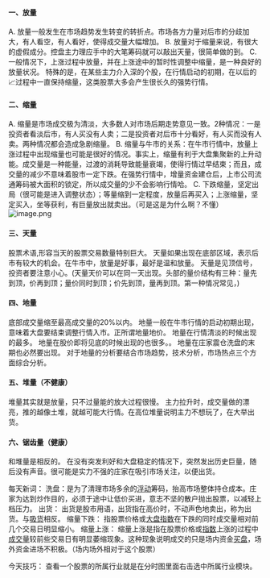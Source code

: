 ####  一、**放量**
A. 放量一般发生在市场趋势发生转变的转折点。市场各方力量对后市的分歧加大，有人看空，有人看好，使得成交量大幅增加。
B. 放量对于缩量来说，有很大的虚假成分。控盘主力理应手中的大笔筹码就可以敲出天量，很简单做的到。
C. 一般情况下，上涨过程中放量，并在上涨途中的暂时性调整中缩量，是一种良好的放量状况。 特殊的是，在某些主力介入深的个股，在行情启动的初期，在以后的📈过程中一直保持缩量，这类股票大多会产生很长久的强势行情。
#### 二、**缩量**
A. 缩量是市场成交极为清淡，大多数人对市场后期走势意见一致。2种情况：一是投资者看淡后市，有人买没有人卖；二是投资者对后市十分看好，有人买而没有人卖。两种情况都会造成急剧缩量。
B. 缩量与牛市的关系：在牛市行情中，放量上涨过程中出现缩量也可能是很好的情况。事实上，缩量有利于大盘集聚新的上升动能。成交量是一种能量，过渡的消耗导致能量衰竭，使得行情过早结束；而且，成交量的减少不意味着股市一定下跌。在强势行情中，增量资金建仓后，上市公司流通筹码被大面积的锁定，所以成交量的少不会影响行情哈。
C. 下跌缩量，坚定出局（很可能是进入调整状态）；等量缩到一定程度，放量后再买入；上涨缩量，坚定买入，坐等获利，有巨量放出就卖出。（可是这是为什么啊？不懂）
![image.png](https://upload-images.jianshu.io/upload_images/8195910-4c2ae9c869b15657.png?imageMogr2/auto-orient/strip%7CimageView2/2/w/1240)
####  三、**天量**
股票术语,形容当天的股票交易数量特别巨大。
天量如果出现在底部区域，表示后市有较大的机会。在牛市中，放量是好事，最好是温和放量。
天量是见顶信号，投资者要注意小心。(天量天价可以在同一天出现。头部的量价结构有三种：量先到顶，价再到顶；量价同时到顶；价先到顶，量再到顶。第一种情况常见，)
#### 四、**地量**
底部成交量缩至最高成交量的20%以内。
地量一般在牛市行情的启动初期出现，意味着大盘要结束调整行情入市。正所谓地量地价。
地量在行情清淡的时候出现的最多。
地量在股价即将见底的时候出现的也很多。。
地量在庄家震仓洗盘的末期也必然要出现。
对于地量的分析要结合市场趋势，技术分析，市场热点三个方面综合分析。

#### 五、堆量（不健康）
堆量其实就是放量，只不过量能的放大过程很慢。
主力拉升时，成交量做的漂亮，推的越像土堆，就越可能大行情。在高位堆量说明主力不想玩了，在大举出货。

#### 六、锯齿量（健康）
和堆量是相反的。
在没有突发利好和大盘稳定的情况下，突然发出历史巨量，随后没有声音。很可能是实力不强的庄家在吸引市场关注，以便出货。







每天新词：
洗盘：是为了清理市场多余的[浮动](https://baike.baidu.com/item/%E6%B5%AE%E5%8A%A8/1373972)筹码，抬高市场整体持仓成本。庄家为达到炒作目的，必须于途中让低价买进，意志不坚的散户抛出股票，以减轻上档压力。
出货： 出货是股市用语，出货指在高价时，不动声色地卖出，称为出货。与[吸货](https://baike.baidu.com/item/%E5%90%B8%E8%B4%A7/2429946)相反。
缩量下跌： 指股票价格或[大盘指数](https://baike.baidu.com/item/%E5%A4%A7%E7%9B%98%E6%8C%87%E6%95%B0/6252867)在下跌的同时成交量相对前几个交易日明显缩小。
缩量上涨： 缩量上涨是指在股票价格或[指数](https://baike.baidu.com/item/%E6%8C%87%E6%95%B0)上涨的过程中[成交量](https://baike.baidu.com/item/%E6%88%90%E4%BA%A4%E9%87%8F/649336)较前些交易日有明显萎缩现象。这种现象说明成交的只是场内资金[买盘](https://baike.baidu.com/item/%E4%B9%B0%E7%9B%98/11034643)，场外资金进场不积极。（场内场外相对于这个股票）

今天技巧：
查看一个股票的所属行业就是在分时图里面右击选中所属行业模块。







